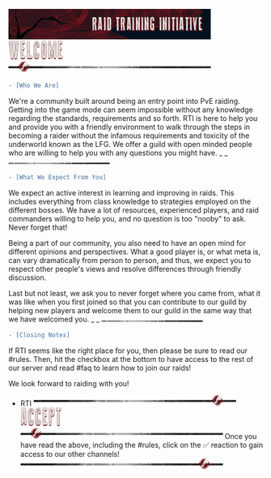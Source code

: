 ![banner](../../graphics/banners/banner.png)
![header-welcome](../../graphics/headers/header-welcome.png)
![separator-big](../../graphics/separators/separator-big.png)
```diff
- [Who We Are]
```
We're a community built around being an entry point into PvE raiding. Getting into the game mode can seem impossible without any knowledge regarding the standards, requirements and so forth. RTI is here to help you and provide you with a friendly environment to walk through the steps in becoming a raider without the infamous requirements and toxicity of the underworld known as the LFG. We offer a guild with open minded people who are willing to help you with any questions you might have.
_ _
![separator-small](../../graphics/separators/separator-small.png)
```diff
- [What We Expect From You]
```
We expect an active interest in learning and improving in raids. This includes everything from class knowledge to strategies employed on the different bosses. We have a lot of resources, experienced players, and raid commanders willing to help you, and no question is too "nooby" to ask. Never forget that!

Being a part of our community, you also need to have an open mind for different opinions and perspectives. What a good player is, or what meta is, can vary dramatically from person to person, and thus, we expect you to respect other people's views and resolve differences through friendly discussion.

Last but not least, we ask you to never forget where you came from, what it was like when you first joined so that you can contribute to our guild by helping new players and welcome them to our guild in the same way that we have welcomed you.
_ _
![separator-small](../../graphics/separators/separator-small.png)
```diff
- [Closing Notes]
```
If RTI seems like the right place for you, then please be sure to read our #rules. Then, hit the checkbox at the bottom to have access to the rest of our server and read #faq to learn how to join our raids!

We look forward to raiding with you!
- RTI
![separator-big_2](../../graphics/separators/separator-big_2.png)
![header-accept](../../graphics/headers/header-accept.png)
![separator-big](../../graphics/separators/separator-big.png)
Once you have read the above, including the #rules, click on the :white_check_mark: reaction to gain access to our other channels!
![separator-big_2](../../graphics/separators/separator-big_2.png)
